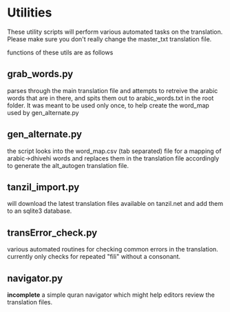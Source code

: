 # Utilities

These utility scripts will perform various automated tasks on the translation. Please make sure you don't really change the master_txt translation file.

functions of these utils are as follows

## grab_words.py

parses through the main translation file and attempts to retreive the arabic words that are in there, and spits them out to arabic_words.txt in the root folder. It was meant to be used only once, to help create the word_map used by gen_alternate.py

## gen_alternate.py

the script looks into the word_map.csv (tab separated) file for a mapping of arabic->dhivehi words and replaces them in the translation file accordingly to generate the alt_autogen translation file.

## tanzil_import.py

will download the latest translation files available on tanzil.net and add them to an sqlite3 database.

## transError_check.py

various automated routines for checking common errors in the translation. currently only checks for repeated "fili" without a consonant.

## navigator.py

**incomplete** a simple quran navigator which might help editors review the translation files.